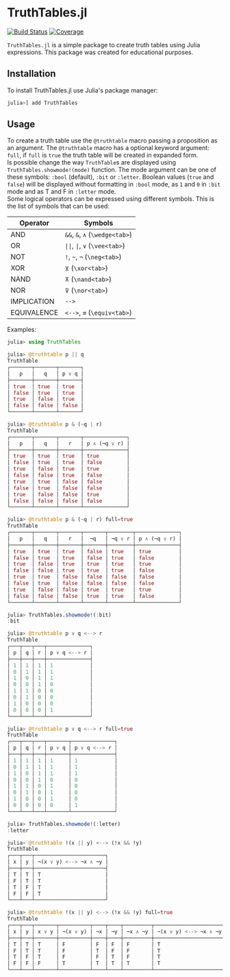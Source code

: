 # TruthTables.jl

[![Build Status](https://github.com/eliascarv/TruthTables.jl/actions/workflows/CI.yml/badge.svg?branch=main)](https://github.com/eliascarv/TruthTables.jl/actions/workflows/CI.yml?query=branch%3Amain)
[![Coverage](https://codecov.io/gh/eliascarv/TruthTables.jl/branch/main/graph/badge.svg)](https://codecov.io/gh/eliascarv/TruthTables.jl)

`TruthTables.jl` is a simple package to create truth tables using Julia expressions.
This package was created for educational purposes.

## Installation

To install TruthTables.jl use Julia's package manager:

```julia
julia>] add TruthTables
```

## Usage

To create a truth table use the `@truthtable` macro passing a proposition as an argument. 
The `@truthtable` macro has a optional keyword argument: `full`, 
if `full` is `true` the truth table will be created in expanded form.\
Is possible change the way `TruthTable`s are displayed using `TruthTables.showmode!(mode)` function.
The mode argument can be one of these symbols: `:bool` (default), `:bit` or `:letter`.
Boolean values (`true` and `false`) will be displayed without formatting in `:bool` mode,
as `1` and `0` in `:bit` mode and as T and F in `:letter` mode.\
Some logical operators can be expressed using different symbols.
This is the list of symbols that can be used:

| Operator | Symbols |
|-----------|-------------|
| AND  | `&&`, `&`, `∧` (`\wedge<tab>`) |
| OR   | `\|\|`, `\|`, `∨` (`\vee<tab>`) |
| NOT  | `!`, `~`, `¬` (`\neg<tab>`) |
| XOR  | `⊻` (`\xor<tab>`) |
| NAND | `⊼` (`\nand<tab>`) |
| NOR  | `⊽` (`\nor<tab>`) |
| IMPLICATION | `-->` |
| EQUIVALENCE | `<-->`, `≡` (`\equiv<tab>`) |

Examples:

```julia
julia> using TruthTables

julia> @truthtable p || q
TruthTable
┌───────┬───────┬───────┐
│   p   │   q   │ p ∨ q │
├───────┼───────┼───────┤
│ true  │ true  │ true  │
│ false │ true  │ true  │
│ true  │ false │ true  │
│ false │ false │ false │
└───────┴───────┴───────┘

julia> @truthtable p & (~q | r)
TruthTable
┌───────┬───────┬───────┬──────────────┐
│   p   │   q   │   r   │ p ∧ (¬q ∨ r) │
├───────┼───────┼───────┼──────────────┤
│ true  │ true  │ true  │ true         │
│ false │ true  │ true  │ false        │
│ true  │ false │ true  │ true         │
│ false │ false │ true  │ false        │
│ true  │ true  │ false │ false        │
│ false │ true  │ false │ false        │
│ true  │ false │ false │ true         │
│ false │ false │ false │ false        │
└───────┴───────┴───────┴──────────────┘

julia> @truthtable p & (~q | r) full=true
TruthTable
┌───────┬───────┬───────┬───────┬────────┬──────────────┐
│   p   │   q   │   r   │  ¬q   │ ¬q ∨ r │ p ∧ (¬q ∨ r) │
├───────┼───────┼───────┼───────┼────────┼──────────────┤
│ true  │ true  │ true  │ false │ true   │ true         │
│ false │ true  │ true  │ false │ true   │ false        │
│ true  │ false │ true  │ true  │ true   │ true         │
│ false │ false │ true  │ true  │ true   │ false        │
│ true  │ true  │ false │ false │ false  │ false        │
│ false │ true  │ false │ false │ false  │ false        │
│ true  │ false │ false │ true  │ true   │ true         │
│ false │ false │ false │ true  │ true   │ false        │
└───────┴───────┴───────┴───────┴────────┴──────────────┘

julia> TruthTables.showmode!(:bit)
:bit

julia> @truthtable p ∨ q <--> r
TruthTable
┌───┬───┬───┬──────────────┐
│ p │ q │ r │ p ∨ q <--> r │
├───┼───┼───┼──────────────┤
│ 1 │ 1 │ 1 │ 1            │
│ 0 │ 1 │ 1 │ 1            │
│ 1 │ 0 │ 1 │ 1            │
│ 0 │ 0 │ 1 │ 0            │
│ 1 │ 1 │ 0 │ 0            │
│ 0 │ 1 │ 0 │ 0            │
│ 1 │ 0 │ 0 │ 0            │
│ 0 │ 0 │ 0 │ 1            │
└───┴───┴───┴──────────────┘

julia> @truthtable p ∨ q <--> r full=true
TruthTable
┌───┬───┬───┬───────┬──────────────┐
│ p │ q │ r │ p ∨ q │ p ∨ q <--> r │
├───┼───┼───┼───────┼──────────────┤
│ 1 │ 1 │ 1 │ 1     │ 1            │
│ 0 │ 1 │ 1 │ 1     │ 1            │
│ 1 │ 0 │ 1 │ 1     │ 1            │
│ 0 │ 0 │ 1 │ 0     │ 0            │
│ 1 │ 1 │ 0 │ 1     │ 0            │
│ 0 │ 1 │ 0 │ 1     │ 0            │
│ 1 │ 0 │ 0 │ 1     │ 0            │
│ 0 │ 0 │ 0 │ 0     │ 1            │
└───┴───┴───┴───────┴──────────────┘

julia> TruthTables.showmode!(:letter)
:letter

julia> @truthtable !(x || y) <--> (!x && !y)
TruthTable
┌───┬───┬───────────────────────┐
│ x │ y │ ¬(x ∨ y) <--> ¬x ∧ ¬y │
├───┼───┼───────────────────────┤
│ T │ T │ T                     │
│ F │ T │ T                     │
│ T │ F │ T                     │
│ F │ F │ T                     │
└───┴───┴───────────────────────┘

julia> @truthtable !(x || y) <--> (!x && !y) full=true
TruthTable
┌───┬───┬───────┬──────────┬────┬────┬─────────┬───────────────────────┐
│ x │ y │ x ∨ y │ ¬(x ∨ y) │ ¬x │ ¬y │ ¬x ∧ ¬y │ ¬(x ∨ y) <--> ¬x ∧ ¬y │
├───┼───┼───────┼──────────┼────┼────┼─────────┼───────────────────────┤
│ T │ T │ T     │ F        │ F  │ F  │ F       │ T                     │
│ F │ T │ T     │ F        │ T  │ F  │ F       │ T                     │
│ T │ F │ T     │ F        │ F  │ T  │ F       │ T                     │
│ F │ F │ F     │ T        │ T  │ T  │ T       │ T                     │
└───┴───┴───────┴──────────┴────┴────┴─────────┴───────────────────────┘
```
